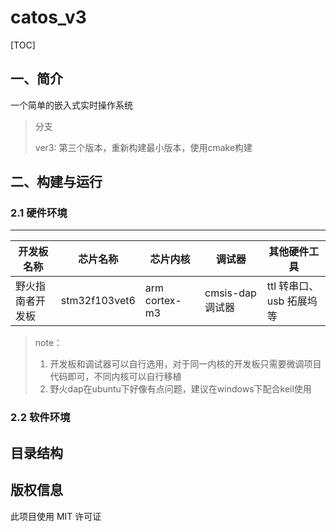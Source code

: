 # catos_v3

[TOC]

## 一、简介

一个简单的嵌入式实时操作系统


> 分支
>
> ver3: 第三个版本，重新构建最小版本，使用cmake构建

## 二、构建与运行

### 2.1 硬件环境

---

| 开发板名称            | 芯片名称      | 芯片内核       | 调试器                | 其他硬件工具             |
| --------------------- | ------------- | -------------- | --------------------- | ------------------------ |
| 野火指南者开发板      | stm32f103vet6 | arm cortex-m3  |  cmsis-dap 调试器 | ttl 转串口、usb 拓展坞等 |

> note：
>
> 1. 开发板和调试器可以自行选用，对于同一内核的开发板只需要微调项目代码即可，不同内核可以自行移植
> 2. 野火dap在ubuntu下好像有点问题，建议在windows下配合keil使用

### 2.2 软件环境




## 目录结构

## 版权信息

此项目使用 MIT 许可证